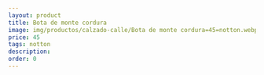 ```yaml
---
layout: product
title: Bota de monte cordura
image: img/productos/calzado-calle/Bota de monte cordura=45=notton.webp
price: 45
tags: notton
description: 
order: 0
---
```


